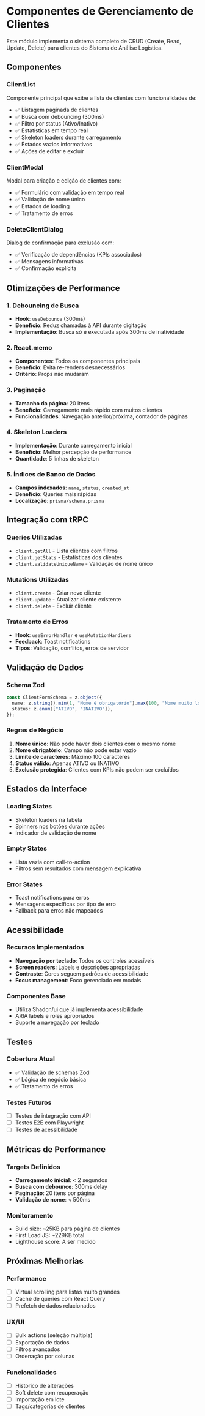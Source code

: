 # Componentes de Gerenciamento de Clientes

Este módulo implementa o sistema completo de CRUD (Create, Read, Update, Delete) para clientes do Sistema de Análise Logística.

## Componentes

### ClientList
Componente principal que exibe a lista de clientes com funcionalidades de:
- ✅ Listagem paginada de clientes
- ✅ Busca com debouncing (300ms)
- ✅ Filtro por status (Ativo/Inativo)
- ✅ Estatísticas em tempo real
- ✅ Skeleton loaders durante carregamento
- ✅ Estados vazios informativos
- ✅ Ações de editar e excluir

### ClientModal
Modal para criação e edição de clientes com:
- ✅ Formulário com validação em tempo real
- ✅ Validação de nome único
- ✅ Estados de loading
- ✅ Tratamento de erros

### DeleteClientDialog
Dialog de confirmação para exclusão com:
- ✅ Verificação de dependências (KPIs associados)
- ✅ Mensagens informativas
- ✅ Confirmação explícita

## Otimizações de Performance

### 1. Debouncing de Busca
- **Hook**: `useDebounce` (300ms)
- **Benefício**: Reduz chamadas à API durante digitação
- **Implementação**: Busca só é executada após 300ms de inatividade

### 2. React.memo
- **Componentes**: Todos os componentes principais
- **Benefício**: Evita re-renders desnecessários
- **Critério**: Props não mudaram

### 3. Paginação
- **Tamanho da página**: 20 itens
- **Benefício**: Carregamento mais rápido com muitos clientes
- **Funcionalidades**: Navegação anterior/próxima, contador de páginas

### 4. Skeleton Loaders
- **Implementação**: Durante carregamento inicial
- **Benefício**: Melhor percepção de performance
- **Quantidade**: 5 linhas de skeleton

### 5. Índices de Banco de Dados
- **Campos indexados**: `name`, `status`, `created_at`
- **Benefício**: Queries mais rápidas
- **Localização**: `prisma/schema.prisma`

## Integração com tRPC

### Queries Utilizadas
- `client.getAll` - Lista clientes com filtros
- `client.getStats` - Estatísticas dos clientes
- `client.validateUniqueName` - Validação de nome único

### Mutations Utilizadas
- `client.create` - Criar novo cliente
- `client.update` - Atualizar cliente existente
- `client.delete` - Excluir cliente

### Tratamento de Erros
- **Hook**: `useErrorHandler` e `useMutationHandlers`
- **Feedback**: Toast notifications
- **Tipos**: Validação, conflitos, erros de servidor

## Validação de Dados

### Schema Zod
```typescript
const ClientFormSchema = z.object({
  name: z.string().min(1, "Nome é obrigatório").max(100, "Nome muito longo"),
  status: z.enum(["ATIVO", "INATIVO"]),
});
```

### Regras de Negócio
1. **Nome único**: Não pode haver dois clientes com o mesmo nome
2. **Nome obrigatório**: Campo não pode estar vazio
3. **Limite de caracteres**: Máximo 100 caracteres
4. **Status válido**: Apenas ATIVO ou INATIVO
5. **Exclusão protegida**: Clientes com KPIs não podem ser excluídos

## Estados da Interface

### Loading States
- Skeleton loaders na tabela
- Spinners nos botões durante ações
- Indicador de validação de nome

### Empty States
- Lista vazia com call-to-action
- Filtros sem resultados com mensagem explicativa

### Error States
- Toast notifications para erros
- Mensagens específicas por tipo de erro
- Fallback para erros não mapeados

## Acessibilidade

### Recursos Implementados
- **Navegação por teclado**: Todos os controles acessíveis
- **Screen readers**: Labels e descrições apropriadas
- **Contraste**: Cores seguem padrões de acessibilidade
- **Focus management**: Foco gerenciado em modals

### Componentes Base
- Utiliza Shadcn/ui que já implementa acessibilidade
- ARIA labels e roles apropriados
- Suporte a navegação por teclado

## Testes

### Cobertura Atual
- ✅ Validação de schemas Zod
- ✅ Lógica de negócio básica
- ✅ Tratamento de erros

### Testes Futuros
- [ ] Testes de integração com API
- [ ] Testes E2E com Playwright
- [ ] Testes de acessibilidade

## Métricas de Performance

### Targets Definidos
- **Carregamento inicial**: < 2 segundos
- **Busca com debounce**: 300ms delay
- **Paginação**: 20 itens por página
- **Validação de nome**: < 500ms

### Monitoramento
- Build size: ~25KB para página de clientes
- First Load JS: ~229KB total
- Lighthouse score: A ser medido

## Próximas Melhorias

### Performance
- [ ] Virtual scrolling para listas muito grandes
- [ ] Cache de queries com React Query
- [ ] Prefetch de dados relacionados

### UX/UI
- [ ] Bulk actions (seleção múltipla)
- [ ] Exportação de dados
- [ ] Filtros avançados
- [ ] Ordenação por colunas

### Funcionalidades
- [ ] Histórico de alterações
- [ ] Soft delete com recuperação
- [ ] Importação em lote
- [ ] Tags/categorias de clientes